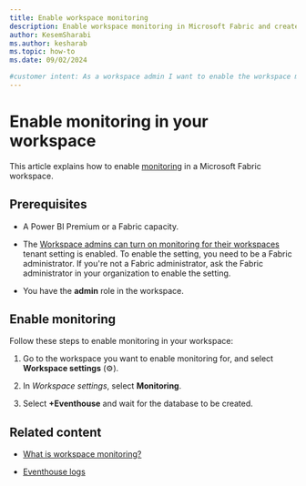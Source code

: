```yaml
---
title: Enable workspace monitoring
description: Enable workspace monitoring in Microsoft Fabric and create an eventhouse database to gain insights into the usage and performance of your workspace.
author: KesemSharabi
ms.author: kesharab
ms.topic: how-to
ms.date: 09/02/2024

#customer intent: As a workspace admin I want to enable the workspace monitoring feature in my workspace
---
```


# Enable monitoring in your workspace

This article explains how to enable [monitoring](workspace-monitoring-overview.md) in a Microsoft Fabric workspace.

## Prerequisites

* A Power BI Premium or a Fabric capacity.

* The [Workspace admins can turn on monitoring for their workspaces](../admin/service-admin-portal-audit-usage.md#workspace-admins-can-turn-on-monitoring-for-their-workspaces) tenant setting is enabled. To enable the setting, you need to be a Fabric administrator. If you're not a Fabric administrator, ask the Fabric administrator in your organization to enable the setting.

* You have the **admin** role in the workspace.

## Enable monitoring

Follow these steps to enable monitoring in your workspace:

1. Go to the workspace you want to enable monitoring for, and select **Workspace settings** (&#9881;).

2. In *Workspace settings*, select **Monitoring**.

3. Select **+Eventhouse** and wait for the database to be created.

## Related content

* [What is workspace monitoring?](workspace-monitoring-overview.md)

* [Eventhouse logs](eventhouse-logs.md)
